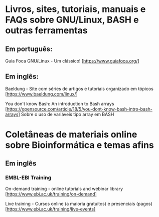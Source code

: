 # Livros, sites, tutoriais, manuais e FAQs sobre GNU/Linux, BASH e outras ferramentas

## Em português:
Guia Foca GNU/Linux - Um clássico! 
[https://www.guiafoca.org/]


## Em inglês:
Baeldung - Site com séries de artigos e tutoriais organizado em tópicos 
[https://www.baeldung.com/linux/]


You don't know Bash: An introduction to Bash arrays 
[https://opensource.com/article/18/5/you-dont-know-bash-intro-bash-arrays]
 Sobre o uso de variáveis tipo array em BASH



# Coletâneas de materiais online sobre Bioinformática e temas afins

## Em inglês

### EMBL-EBI Training

On-demand training - online tutorials and webinar library
[https://www.ebi.ac.uk/training/on-demand]


Live training - Cursos online (a maioria gratuitos) e presenciais (pagos)
[https://www.ebi.ac.uk/training/live-events]
